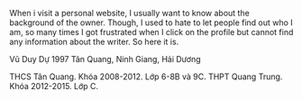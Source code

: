 When i visit a personal website, I usually want to know about the background of the owner. Though, I used to hate to let people find out who I am, so many times I got frustrated when I click on the profile but cannot find any information about the writer. So here it is.

Vũ Duy Dự 1997 Tân Quang, Ninh Giang, Hải Dương

THCS Tân Quang. Khóa 2008-2012. Lớp 6-8B và 9C.
THPT Quang Trung. Khóa 2012-2015. Lớp C.